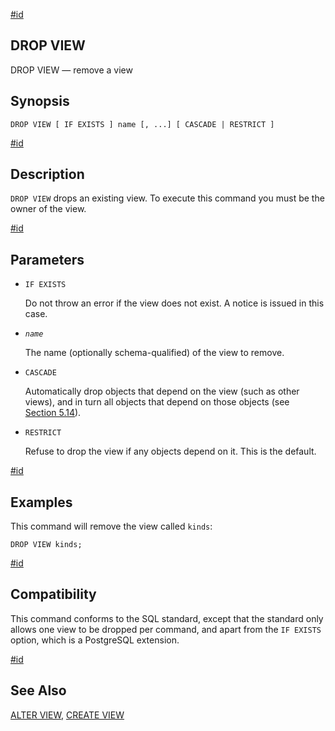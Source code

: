 [#id](#SQL-DROPVIEW)

## DROP VIEW

DROP VIEW — remove a view

## Synopsis

```
DROP VIEW [ IF EXISTS ] name [, ...] [ CASCADE | RESTRICT ]
```

[#id](#id-1.9.3.145.5)

## Description

`DROP VIEW` drops an existing view. To execute this command you must be the owner of the view.

[#id](#id-1.9.3.145.6)

## Parameters

- `IF EXISTS`

  Do not throw an error if the view does not exist. A notice is issued in this case.

- _`name`_

  The name (optionally schema-qualified) of the view to remove.

- `CASCADE`

  Automatically drop objects that depend on the view (such as other views), and in turn all objects that depend on those objects (see [Section 5.14](ddl-depend)).

- `RESTRICT`

  Refuse to drop the view if any objects depend on it. This is the default.

[#id](#id-1.9.3.145.7)

## Examples

This command will remove the view called `kinds`:

```
DROP VIEW kinds;
```

[#id](#id-1.9.3.145.8)

## Compatibility

This command conforms to the SQL standard, except that the standard only allows one view to be dropped per command, and apart from the `IF EXISTS` option, which is a PostgreSQL extension.

[#id](#id-1.9.3.145.9)

## See Also

[ALTER VIEW](sql-alterview), [CREATE VIEW](sql-createview)

